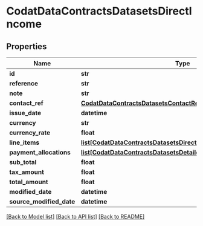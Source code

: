 # CodatDataContractsDatasetsDirectIncome

## Properties
Name | Type | Description | Notes
------------ | ------------- | ------------- | -------------
**id** | **str** |  | [optional] 
**reference** | **str** |  | [optional] 
**note** | **str** |  | [optional] 
**contact_ref** | [**CodatDataContractsDatasetsContactRef**](CodatDataContractsDatasetsContactRef.md) |  | [optional] 
**issue_date** | **datetime** |  | 
**currency** | **str** |  | 
**currency_rate** | **float** |  | [optional] 
**line_items** | [**list[CodatDataContractsDatasetsDirectAccountTransactionLineItem]**](CodatDataContractsDatasetsDirectAccountTransactionLineItem.md) |  | 
**payment_allocations** | [**list[CodatDataContractsDatasetsDetailedPaymentAllocation]**](CodatDataContractsDatasetsDetailedPaymentAllocation.md) |  | 
**sub_total** | **float** |  | 
**tax_amount** | **float** |  | 
**total_amount** | **float** |  | 
**modified_date** | **datetime** |  | [optional] 
**source_modified_date** | **datetime** |  | [optional] 

[[Back to Model list]](../README.md#documentation-for-models) [[Back to API list]](../README.md#documentation-for-api-endpoints) [[Back to README]](../README.md)

